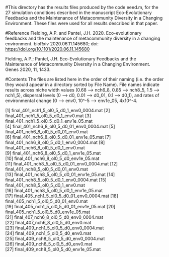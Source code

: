 #This directory has the results files produced by the code eeed.m, for the 27 simulation conditions described in the manuscript Eco-Evolutionary Feedbacks and the Maintenance of Metacommunity Diversity in a Changing Environment. These files were used for all results described in that paper.

#Reference
Fielding, A.P. and Pantel, J.H. 2020. Eco-evolutionary feedbacks and the maintenance of metacommunity diversity in a changing environment. bioRxiv 2020.06.11.145680; doi: https://doi.org/10.1101/2020.06.11.145680

Fielding, A.P.; Pantel, J.H. Eco-Evolutionary Feedbacks and the Maintenance of Metacommunity Diversity in a Changing Environment. Genes 2020, 11, 1433.
 
#Contents
The files are listed here in the order of their naming (i.e. the order they would appear in a directory sorted by File Name). File names indicate results across niche width values (0.68 --> nch6_8, 0.85 --> nch8_5, 1.5 --> nch1_5), dispersal levels (0 --> d0, 0.01 --> d0_01, 0.1 --> d0_1), and rates of environmental change (0 --> env0, 10^-5 --> env1e_05, 4x10^-4.

 [1] final_401_nch1_5_ol0_5_d0_1_env0_0004.mat
 [2] final_401_nch1_5_ol0_5_d0_1_env0.mat
 [3] final_401_nch1_5_ol0_5_d0_1_env1e_05.mat  
 [4] final_401_nch6_8_ol0_5_d0_01_env0_0004.mat
 [5] final_401_nch6_8_ol0_5_d0_01_env0.mat     
 [6] final_401_nch6_8_ol0_5_d0_01_env1e_05.mat 
 [7] final_401_nch6_8_ol0_5_d0_1_env0_0004.mat 
 [8] final_401_nch6_8_ol0_5_d0_1_env0.mat      
 [9] final_401_nch6_8_ol0_5_d0_1_env1e_05.mat  
[10] final_401_nch6_8_ol0_5_d0_env1e_05.mat    
[11] final_401_nch8_5_ol0_5_d0_01_env0_0004.mat
[12] final_401_nch8_5_ol0_5_d0_01_env0.mat     
[13] final_401_nch8_5_ol0_5_d0_01_env1e_05.mat 
[14] final_401_nch8_5_ol0_5_d0_1_env0_0004.mat 
[15] final_401_nch8_5_ol0_5_d0_1_env0.mat      
[16] final_401_nch8_5_ol0_5_d0_1_env1e_05.mat  
[17] final_405_nch1_5_ol0_5_d0_01_env0_0004.mat
[18] final_405_nch1_5_ol0_5_d0_01_env0.mat     
[19] final_405_nch1_5_ol0_5_d0_01_env1e_05.mat 
[20] final_405_nch1_5_ol0_5_d0_env1e_05.mat    
[21] final_407_nch6_8_ol0_5_d0_env0_0004.mat   
[22] final_407_nch6_8_ol0_5_d0_env0.mat        
[23] final_409_nch1_5_ol0_5_d0_env0_0004.mat   
[24] final_409_nch1_5_ol0_5_d0_env0.mat        
[25] final_409_nch8_5_ol0_5_d0_env0_0004.mat   
[26] final_409_nch8_5_ol0_5_d0_env0.mat        
[27] final_409_nch8_5_ol0_5_d0_env1e_05.mat 
